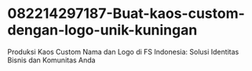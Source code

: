 # 082214297187-Buat-kaos-custom-dengan-logo-unik-kuningan
Produksi Kaos Custom Nama dan Logo di FS Indonesia: Solusi Identitas Bisnis dan Komunitas Anda
